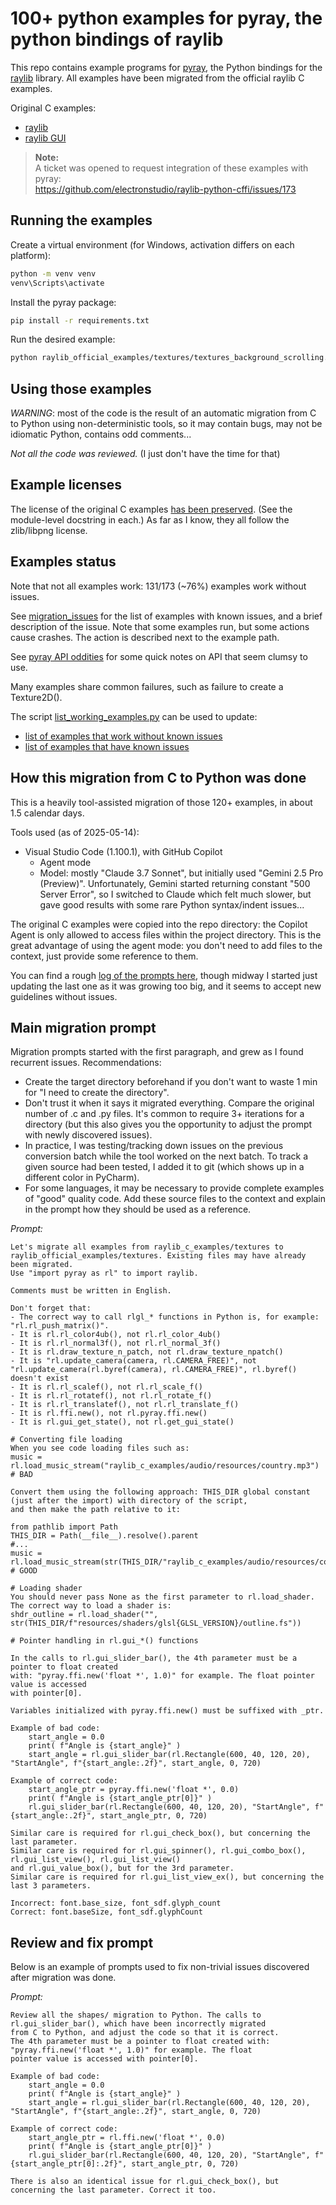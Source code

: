 # 100+ python examples for pyray, the python bindings of raylib

This repo contains example programs for [pyray](https://github.com/electronstudio/raylib-python-cffi), the Python 
bindings for the [raylib](https://github.com/raysan5/raylib) library. All examples have been migrated from the 
official raylib C examples.

Original C examples:
- [raylib](https://github.com/raysan5/raylib/tree/master/examples)
- [raylib GUI](https://github.com/raysan5/raygui/tree/master/examples)

> **Note:**  
> A ticket was opened to request integration of these examples with pyray:  
> https://github.com/electronstudio/raylib-python-cffi/issues/173

## Running the examples

Create a virtual environment (for Windows, activation differs on each platform):
```bash
python -m venv venv
venv\Scripts\activate
```

Install the pyray package:
```bash
pip install -r requirements.txt
```

Run the desired example:
```bash
python raylib_official_examples/textures/textures_background_scrolling.py
```

## Using those examples

*WARNING*: most of the code is the result of an automatic migration from C to Python using non-deterministic tools, 
so it may contain bugs, may not be idiomatic Python, contains odd comments... 

*Not all the code was reviewed.* (I just don't have the time for that) 

## Example licenses

The license of the original C examples [has been preserved](raylib_official_examples/copyright_comment.py).
(See the module-level docstring in each.) As far as I know, they all follow the zlib/libpng license.

## Examples status

Note that not all examples work: 131/173 (~76%) examples work without issues.

See [migration_issues](raylib_official_examples/migration_issues.md) for the list of examples with known issues, 
and a brief description of the issue. Note that some examples run, but some actions cause crashes. The action is 
described next to the example path.

See [pyray API oddities](raylib_official_examples/pyray_api_oddities.md) for some quick notes on API that seem
clumsy to use.

Many examples share common failures, such as failure to create a Texture2D().

The script [list_working_examples.py](raylib_official_examples/list_working_examples.py) can be used to update:
- [list of examples that work without known issues](raylib_official_examples/examples_list_working.txt)
- [list of examples that have known issues](raylib_official_examples/examples_list_with_issues.txt)

## How this migration from C to Python was done

This is a heavily tool-assisted migration of those 120+ examples, in about 1.5 calendar days.

Tools used (as of 2025-05-14):
- Visual Studio Code (1.100.1), with GitHub Copilot
  - Agent mode
  - Model: mostly "Claude 3.7 Sonnet", but initially used "Gemini 2.5 Pro (Preview)". 
    Unfortunately, Gemini started returning constant "500 Server Error", so I switched to Claude which felt much 
    slower, but gave good results with some rare Python syntax/indent issues...

The original C examples were copied into the repo directory: the Copilot Agent is only allowed to access files within 
the project directory. This is the great advantage of using the agent mode: you don't need to add files to the context,
just provide some reference to them.

You can find a rough [log of the prompts here](prompts/migrate_to_py.md), though midway I started just updating the 
last one as it was growing too big, and it seems to accept new guidelines without issues.

## Main migration prompt

Migration prompts started with the first paragraph, and grew as I found recurrent issues.
Recommendations:
- Create the target directory beforehand if you don't want to waste 1 min for "I need to create the directory".
- Don't trust it when it says it migrated everything. Compare the original number of .c and .py files. It's common
  to require 3+ iterations for a directory (but this also gives you the opportunity to adjust the prompt with newly
  discovered issues).
- In practice, I was testing/tracking down issues on the previous conversion batch while the tool worked on the next
  batch. To track a given source had been tested, I added it to git (which shows up in a different color in PyCharm).
- For some languages, it may be necessary to provide complete examples of "good" quality code. Add these source files 
  to the context and explain in the prompt how they should be used as a reference.  

*Prompt:*
```text
Let's migrate all examples from raylib_c_examples/textures to raylib_official_examples/textures. Existing files may have already been migrated.
Use "import pyray as rl" to import raylib.

Comments must be written in English.

Don't forget that:
- The correct way to call rlgl_* functions in Python is, for example: "rl.rl_push_matrix()".
- It is rl.rl_color4ub(), not rl.rl_color_4ub()
- It is rl.rl_normal3f(), not rl.rl_normal_3f()
- It is rl.draw_texture_n_patch, not rl.draw_texture_npatch()
- It is "rl.update_camera(camera, rl.CAMERA_FREE)", not "rl.update_camera(rl.byref(camera), rl.CAMERA_FREE)", rl.byref() doesn't exist
- It is rl.rl_scalef(), not rl.rl_scale_f()
- It is rl.rl_rotatef(), not rl.rl_rotate_f()
- It is rl.rl_translatef(), not rl.rl_translate_f()
- It is rl.ffi.new(), not rl.pyray.ffi.new()
- It is rl.gui_get_state(), not rl.get_gui_state()

# Converting file loading
When you see code loading files such as: 
music = rl.load_music_stream("raylib_c_examples/audio/resources/country.mp3") # BAD 

Convert them using the following approach: THIS_DIR global constant (just after the import) with directory of the script, 
and then make the path relative to it:

from pathlib import Path
THIS_DIR = Path(__file__).resolve().parent
#...
music = rl.load_music_stream(str(THIS_DIR/"raylib_c_examples/audio/resources/country.mp3")) # GOOD

# Loading shader
You should never pass None as the first parameter to rl.load_shader. The correct way to load a shader is:
shdr_outline = rl.load_shader("", str(THIS_DIR/f"resources/shaders/glsl{GLSL_VERSION}/outline.fs"))

# Pointer handling in rl.gui_*() functions

In the calls to rl.gui_slider_bar(), the 4th parameter must be a pointer to float created 
with: "pyray.ffi.new('float *', 1.0)" for example. The float pointer value is accessed 
with pointer[0].

Variables initialized with pyray.ffi.new() must be suffixed with _ptr.  

Example of bad code:
    start_angle = 0.0
    print( f"Angle is {start_angle}" )
    start_angle = rl.gui_slider_bar(rl.Rectangle(600, 40, 120, 20), "StartAngle", f"{start_angle:.2f}", start_angle, 0, 720)

Example of correct code:
    start_angle_ptr = pyray.ffi.new('float *', 0.0)
    print( f"Angle is {start_angle_ptr[0]}" )
    rl.gui_slider_bar(rl.Rectangle(600, 40, 120, 20), "StartAngle", f"{start_angle:.2f}", start_angle_ptr, 0, 720)

Similar care is required for rl.gui_check_box(), but concerning the last parameter.
Similar care is required for rl.gui_spinner(), rl.gui_combo_box(), rl.gui_list_view(), rl.gui_list_view() 
and rl.gui_value_box(), but for the 3rd parameter.
Similar care is required for rl.gui_list_view_ex(), but concerning the last 3 parameters.

Incorrect: font.base_size, font_sdf.glyph_count
Correct: font.baseSize, font_sdf.glyphCount
```

## Review and fix prompt

Below is an example of prompts used to fix non-trivial issues discovered after migration was done.

*Prompt:*
```text
Review all the shapes/ migration to Python. The calls to rl.gui_slider_bar(), which have been incorrectly migrated 
from C to Python, and adjust the code so that it is correct. 
The 4th parameter must be a pointer to float created with: "pyray.ffi.new('float *', 1.0)" for example. The float 
pointer value is accessed with pointer[0].

Example of bad code:
    start_angle = 0.0
    print( f"Angle is {start_angle}" )
    start_angle = rl.gui_slider_bar(rl.Rectangle(600, 40, 120, 20), "StartAngle", f"{start_angle:.2f}", start_angle, 0, 720)

Example of correct code:
    start_angle_ptr = rl.ffi.new('float *', 0.0)
    print( f"Angle is {start_angle_ptr[0]}" )
    rl.gui_slider_bar(rl.Rectangle(600, 40, 120, 20), "StartAngle", f"{start_angle_ptr[0]:.2f}", start_angle_ptr, 0, 720)

There is also an identical issue for rl.gui_check_box(), but concerning the last parameter. Correct it too. 
```
